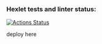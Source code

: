 ### Hexlet tests and linter status:
[![Actions Status](https://github.com/korchel/layout-designer-project-58/workflows/hexlet-check/badge.svg)](https://github.com/korchel/layout-designer-project-58/actions)

deploy here
